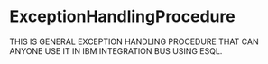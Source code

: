 # ExceptionHandlingProcedure
THIS IS GENERAL EXCEPTION HANDLING PROCEDURE THAT CAN ANYONE USE IT IN IBM INTEGRATION BUS USING ESQL.
